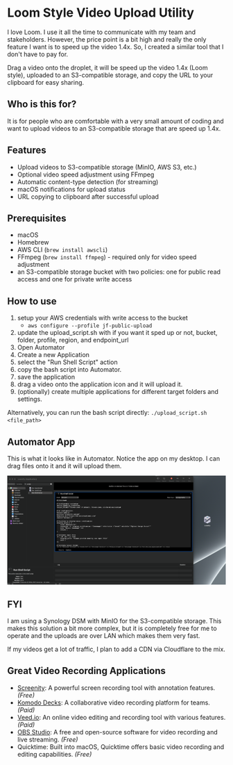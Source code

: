 # Loom Style Video Upload Utility

I love Loom.  I use it all the time to communicate with my team and stakeholders.  However, the price point is a bit high and really the only feature I want is to speed up the video 1.4x.  So, I created a similar tool that I don't have to pay for.  

Drag a video onto the droplet, it will be speed up the video 1.4x (Loom style), uploaded to an S3-compatible storage, and copy the URL to your clipboard for easy sharing. 

## Who is this for?

It is for people who are comfortable with a very small amount of coding and want to upload videos to an S3-compatible storage that are speed up 1.4x.  

## Features

- Upload videos to S3-compatible storage (MinIO, AWS S3, etc.)
- Optional video speed adjustment using FFmpeg
- Automatic content-type detection (for streaming)
- macOS notifications for upload status
- URL copying to clipboard after successful upload

## Prerequisites

- macOS
- Homebrew
- AWS CLI (`brew install awscli`)
- FFmpeg (`brew install ffmpeg`) - required only for video speed adjustment
- an S3-compatible storage bucket with two policies: one for public read access and one for private write access

## How to use
1. setup your AWS credentials with write access to the bucket
    - `aws configure --profile jf-public-upload`
2. update the upload_script.sh with if you want it sped up or not, bucket, folder, profile, region, and endpoint_url
3. Open Automator
4. Create a new Application
5. select the "Run Shell Script" action
6. copy the bash script into Automator.
7. save the application
8. drag a video onto the application icon and it will upload it.
9. (optionally) create multiple applications for different target folders and settings.

Alternatively, you can run the bash script directly: `./upload_script.sh <file_path>`

## Automator App
This is what it looks like in Automator.  Notice the app on my desktop.  I can drag files onto it and it will upload them.

![Automator App](./automator_app.png)


## FYI
I am using a Synology DSM with MinIO for the S3-compatible storage.  This makes this solution a bit more complex, but it is completely free for me to operate and the uploads are over LAN which makes them very fast.  

If my videos get a lot of traffic, I plan to add a CDN via Cloudflare to the mix.

## Great Video Recording Applications

- [Screenity](https://screenity.io/en/): A powerful screen recording tool with annotation features. *(Free)*
- [Komodo Decks](https://komododecks.com/): A collaborative video recording platform for teams. *(Paid)*
- [Veed.io](https://www.veed.io/): An online video editing and recording tool with various features. *(Paid)*
- [OBS Studio](https://obsproject.com/): A free and open-source software for video recording and live streaming. *(Free)*
- Quicktime: Built into macOS, Quicktime offers basic video recording and editing capabilities. *(Free)*